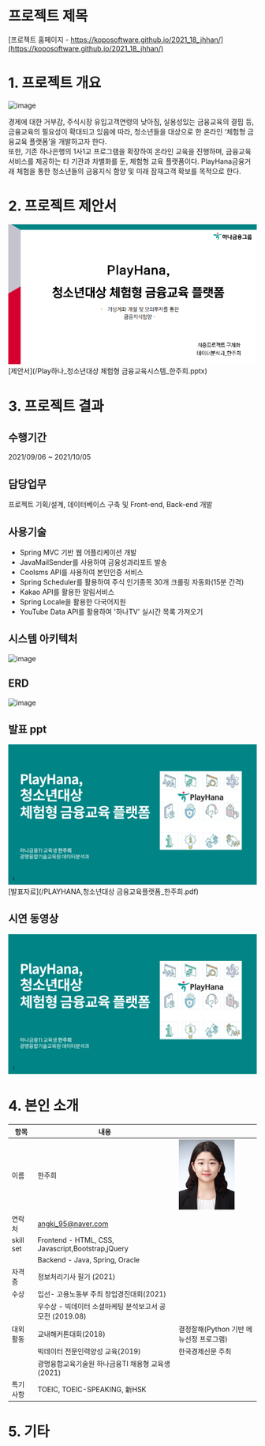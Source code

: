 # 프로젝트 제목

[프로젝트 홈페이지 - https://koposoftware.github.io/2021_18_jhhan/](https://koposoftware.github.io/2021_18_jhhan/)

# 1. 프로젝트 개요

![image](https://user-images.githubusercontent.com/79953962/135833078-1b504445-68f6-4ef6-afb5-f181531bea85.png)


경제에 대한 거부감, 주식시장 유입고객연령의 낮아짐, 실용성있는 금융교육의 결핍 등, 금융교육의 필요성이 확대되고 있음에 따라, 청소년들을 대상으로 한 온라인 ‘체험형 금융교육 플랫폼’을 개발하고자 한다.<br>
또한, 기존 하나은행의 1사1교 프로그램을 확장하여 온라인 교육을 진행하며, 금융교육 서비스를 제공하는 타 기관과 차별화를 둔, 체험형 교육 플랫폼이다.
PlayHana금융거래 체험을 통한 청소년들의 금융지식 함양 및 미래 잠재고객 확보를 목적으로 한다.


# 2. 프로젝트 제안서



   <img src="ppt1.png"/>[제안서](/Play하나_청소년대상 체험형 금융교육시스템_한주희.pptx)<br>
 

# 3. 프로젝트 결과
## 수행기간
2021/09/06 ~ 2021/10/05

## 담당업무
프로젝트 기획/설계, 데이터베이스 구축 및 Front-end, Back-end 개발

## 사용기술
- Spring MVC 기반 웹 어플리케이션 개발
- JavaMailSender를 사용하여 금융성과리포트 발송
- Coolsms API를 사용하여 본인인증 서비스
- Spring Scheduler를 활용하여 주식 인기종목 30개 크롤링 자동화(15분 간격)
- Kakao API를 활용한 알림서비스
- Spring Locale을 활용한 다국어지원
- YouTube Data API를 활용하여 '하나TV' 실시간 목록 가져오기

## 시스템 아키텍처
![image](https://user-images.githubusercontent.com/79953962/135832826-7735537d-9959-4904-8b2b-5551299f1982.png) <br>

## ERD
![image](https://user-images.githubusercontent.com/79953962/135834175-edc7acb5-3507-4bfe-984c-a340c7d4a06d.png)


## 발표 ppt 
   <img src="ppt.png"/>[발표자료](/PLAYHANA,청소년대상 금융교육플랫폼_한주희.pdf)<br>
 

## 시연 동영상 

  [![영상](ppt.png)](https://www.youtube.com/embed/m-ML6sETiHE)

  

# 4. 본인 소개

|항목|내용||
|-----|---------------------------|----|
|이름 |한주희|![jooheeHan](/jooheeHan.jpg)|
|연락처 | angki_95@naver.com|
|skill set| Frontend - HTML, CSS, Javascript,Bootstrap,jQuery|
| | Backend - Java, Spring, Oracle|
|자격증| 정보처리기사 필기 (2021) |
|수상| 입선- 고용노동부 주최 창업경진대회(2021) |
|| 우수상 - 빅데이터 소셜마케팅 분석보고서 공모전 (2019.08)|
|대외활동| 교내해커톤대회(2018)|결정잘해(Python 기반 메뉴선정 프로그램)|
||빅데이터 전문인력양성 교육(2019)| 한국경제신문 주최|
||광명융합교육기술원 하나금융TI 채용형 교육생(2021)|
|특기사항|  TOEIC, TOEIC-SPEAKING, 新HSK  |

# 5. 기타


 
